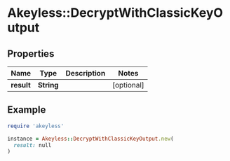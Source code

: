 # Akeyless::DecryptWithClassicKeyOutput

## Properties

| Name | Type | Description | Notes |
| ---- | ---- | ----------- | ----- |
| **result** | **String** |  | [optional] |

## Example

```ruby
require 'akeyless'

instance = Akeyless::DecryptWithClassicKeyOutput.new(
  result: null
)
```

